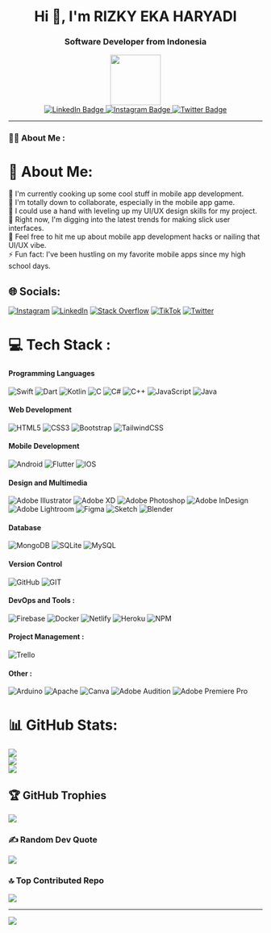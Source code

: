 <h1 align="center">Hi 👋, I'm RIZKY EKA HARYADI</h1>
<h3 align="center">Software Developer from Indonesia</h3>

<div align="center">
  <img src="https://media.giphy.com/media/M9gbBd9nbDrOTu1Mqx/giphy.gif" width="100"/>
  
  <div id="badges">
    <a href="https://www.linkedin.com/in/rizky28eka/">
      <img src="https://img.shields.io/badge/LinkedIn-blue?style=for-the-badge&logo=linkedin&logoColor=white" alt="LinkedIn Badge"/>
    </a>
    <a href="https://www.instagram.com/rzkyhryd._/">
      <img src="https://img.shields.io/badge/Instagram-red?style=for-the-badge&logo=instagram&logoColor=white" alt="Instagram Badge"/>
    </a>
    <a href="https://twitter.com/duaribuempaat">
      <img src="https://img.shields.io/badge/Twitter-blue?style=for-the-badge&logo=twitter&logoColor=white" alt="Twitter Badge"/>
    </a>
  </div>
  
  <img src="https://komarev.com/ghpvc/?username=rizky28eka&style=flat-square&color=blue" alt=""/>
</div>

---

### :man_technologist: About Me :
# 💫 About Me:
🔭 I'm currently cooking up some cool stuff in mobile app development.<br>👯 I'm totally down to collaborate, especially in the mobile app game.<br>🤝 I could use a hand with leveling up my UI/UX design skills for my project.<br>🌱 Right now, I'm digging into the latest trends for making slick user interfaces.<br>💬 Feel free to hit me up about mobile app development hacks or nailing that UI/UX vibe.<br>⚡ Fun fact: I've been hustling on my favorite mobile apps since my high school days.


## 🌐 Socials:
[![Instagram](https://img.shields.io/badge/Instagram-%23E4405F.svg?logo=Instagram&logoColor=white)](https://instagram.com/rzkyhryd._) [![LinkedIn](https://img.shields.io/badge/LinkedIn-%230077B5.svg?logo=linkedin&logoColor=white)](https://linkedin.com/in/rizky28eka) [![Stack Overflow](https://img.shields.io/badge/-Stackoverflow-FE7A16?logo=stack-overflow&logoColor=white)](https://stackoverflow.com/users/12039478) [![TikTok](https://img.shields.io/badge/TikTok-%23000000.svg?logo=TikTok&logoColor=white)](https://tiktok.com/@iwillyousomuch) [![Twitter](https://img.shields.io/badge/Twitter-%231DA1F2.svg?logo=Twitter&logoColor=white)](https://twitter.com/duaribuempaat) 

# 💻 Tech Stack :



#### Programming Languages
![Swift](https://img.shields.io/badge/swift-F54A2A?style=plastic&logo=swift&logoColor=white)
![Dart](https://img.shields.io/badge/dart-%230175C2.svg?style=plastic&logo=dart&logoColor=white)
![Kotlin](https://img.shields.io/badge/kotlin-%230095D5.svg?style=plastic&logo=kotlin&logoColor=white)
![C](https://img.shields.io/badge/c-%2300599C.svg?style=plastic&logo=c&logoColor=white)
![C#](https://img.shields.io/badge/c%23-%23239120.svg?style=plastic&logo=c-sharp&logoColor=white)
![C++](https://img.shields.io/badge/c++-%2300599C.svg?style=plastic&logo=c%2B%2B&logoColor=white)
![JavaScript](https://img.shields.io/badge/javascript-%23323330.svg?style=plastic&logo=javascript&logoColor=%23F7DF1E)
![Java](https://img.shields.io/badge/java-%23ED8B00.svg?style=plastic&logo=java&logoColor=white)

#### Web Development
![HTML5](https://img.shields.io/badge/html5-%23E34F26.svg?style=plastic&logo=html5&logoColor=white)
![CSS3](https://img.shields.io/badge/css3-%231572B6.svg?style=plastic&logo=css3&logoColor=white)
![Bootstrap](https://img.shields.io/badge/bootstrap-%23563D7C.svg?style=plastic&logo=bootstrap&logoColor=white)
![TailwindCSS](https://img.shields.io/badge/tailwindcss-%2338B2AC.svg?style=plastic&logo=tailwind-css&logoColor=white)

#### Mobile Development
![Android](https://img.shields.io/badge/android-%2320232a.svg?style=plastic&logo=android&logoColor=%a4c639)
![Flutter](https://img.shields.io/badge/Flutter-%2302569B.svg?style=plastic&logo=Flutter&logoColor=white)
![IOS](https://img.shields.io/badge/IOS-%2320232a.svg?style=plastic&logo=apple&logoColor=white)

#### Design and Multimedia
![Adobe Illustrator](https://img.shields.io/badge/adobeillustrator-%23FF9A00.svg?style=plastic&logo=adobeillustrator&logoColor=white)
![Adobe XD](https://img.shields.io/badge/Adobe%20XD-470137?style=plastic&logo=Adobe%20XD&logoColor=#FF61F6)
![Adobe Photoshop](https://img.shields.io/badge/adobephotoshop-%2331A8FF.svg?style=plastic&logo=adobephotoshop&logoColor=white)
![Adobe InDesign](https://img.shields.io/badge/Adobe%20InDesign-49021F?style=plastic&logo=adobeindesign&logoColor=white)
![Adobe Lightroom](https://img.shields.io/badge/Adobe%20Lightroom-31A8FF.svg?style=plastic&logo=Adobe%20Lightroom&logoColor=white)
![Figma](https://img.shields.io/badge/figma-%23F24E1E.svg?style=plastic&logo=figma&logoColor=white)
![Sketch](https://img.shields.io/badge/Sketch-FFB387?style=plastic&logo=sketch&logoColor=black)
![Blender](https://img.shields.io/badge/blender-%23F5792A.svg?style=plastic&logo=blender&logoColor=white)

#### Database
![MongoDB](https://img.shields.io/badge/MongoDB-%234ea94b.svg?style=plastic&logo=mongodb&logoColor=white)
![SQLite](https://img.shields.io/badge/sqlite-%2307405e.svg?style=plastic&logo=sqlite&logoColor=white)
![MySQL](https://img.shields.io/badge/mysql-%2300f.svg?style=plastic&logo=mysql&logoColor=white)

#### Version Control
![GitHub](https://img.shields.io/badge/GitHub-%23121011.svg?style=plastic&logo=github&logoColor=white)
![GIT](https://img.shields.io/badge/Git-fc6d26?style=plastic&logo=git&logoColor=white)

#### DevOps and Tools :
![Firebase](https://img.shields.io/badge/firebase-%23039BE5.svg?style=plastic&logo=firebase)
![Docker](https://img.shields.io/badge/docker-%230db7ed.svg?style=plastic&logo=docker&logoColor=white)
![Netlify](https://img.shields.io/badge/netlify-%23000000.svg?style=plastic&logo=netlify&logoColor=#00C7B7)
![Heroku](https://img.shields.io/badge/heroku-%23430098.svg?style=plastic&logo=heroku&logoColor=white)
![NPM](https://img.shields.io/badge/NPM-%23000000.svg?style=plastic&logo=npm&logoColor=white)

#### Project Management :
![Trello](https://img.shields.io/badge/Trello-%23026AA7.svg?style=plastic&logo=Trello&logoColor=white)

#### Other :
![Arduino](https://img.shields.io/badge/-Arduino-00979D?style=plastic&logo=Arduino&logoColor=white)
![Apache](https://img.shields.io/badge/apache-%23D42029.svg?style=plastic&logo=apache&logoColor=white)
![Canva](https://img.shields.io/badge/Canva-%2300C4CC.svg?style=plastic&logo=Canva&logoColor=white)
![Adobe Audition](https://img.shields.io/badge/Adobe%20Audition-9999FF.svg?style=plastic&logo=Adobe%20Audition&logoColor=white)
![Adobe Premiere Pro](https://img.shields.io/badge/Adobe%20Premiere%20Pro-9999FF.svg?style=plastic&logo=Adobe%20Premiere%20Pro&logoColor=white)




# 📊 GitHub Stats:
![](https://github-readme-stats.vercel.app/api?username=Rizky28eka&theme=dark&hide_border=false&include_all_commits=true&count_private=true)<br/>
![](https://github-readme-streak-stats.herokuapp.com/?user=Rizky28eka&theme=dark&hide_border=false)<br/>
![](https://github-readme-stats.vercel.app/api/top-langs/?username=Rizky28eka&theme=dark&hide_border=false&include_all_commits=true&count_private=true&layout=compact)

## 🏆 GitHub Trophies
![](https://github-profile-trophy.vercel.app/?username=Rizky28eka&theme=dark&no-frame=false&no-bg=false&margin-w=4)

### ✍️ Random Dev Quote
![](https://quotes-github-readme.vercel.app/api?type=horizontal&theme=dark)

### 🔝 Top Contributed Repo
![](https://github-contributor-stats.vercel.app/api?username=Rizky28eka&limit=5&theme=dark&combine_all_yearly_contributions=true)

---
[![](https://visitcount.itsvg.in/api?id=Rizky28eka&icon=1&color=12)](https://visitcount.itsvg.in)

<!-- Proudly created with GPRM ( https://gprm.itsvg.in ) -->

